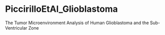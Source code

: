 # PiccirilloEtAl_Glioblastoma
The Tumor Microenvironment Analysis of Human Glioblastoma and the Sub-Ventricular Zone
